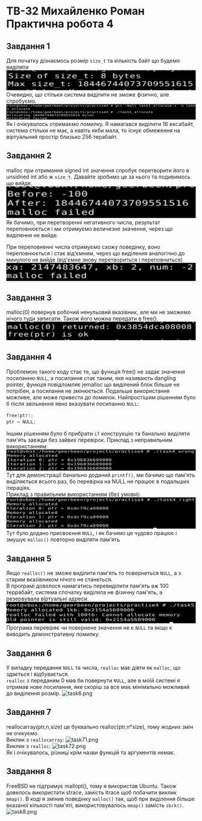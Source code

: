 # ТВ-32 Михайленко Роман Практична робота 4
## Завдання 1
Для початку дізнаємось розмір ```size_t``` та кількість байт що будемо виділяти
![task11.png](images/task11.png)  
Очевидно, що стільки система виділити не зможе фізично, але спробуємо.
![task12.png](images/task12.png)  
Як і очікувалось отримаємо помилку. Я намагався виділити 16 ексабайт, система стільки не має, а навіть якби мала, то існує обмеження на віртуальний простір близько 256 терабайт.
## Завдання 2
malloc при отримання signed int значення спробує перетворити його в unsidned int або ж ```size_t```.
Давайте зробимо це за нього та подивимось що вийде.
![task21.png](images/task21.png)  
Як бачимо, при перетворенні негативного числа, результат переповнюється і ми отримуємо величезне значення, через що виділення не вийде.

При переповненні числа отримуємо схожу поведінку, воно переповнюється і стає від'ємним, через що виділення аналогічно до минулого не вийде (від'ємне знову перетвориться і переповниться)  
![task22.png](images/task22.png)  
## Завдання 3
malloc(0) повернув робочий ненульовий вказівник, але ми не зможемо нічого туди записати. Також його можна передати в free().
![task31.png](images/task31.png)  
## Завдання 4  
Проблемою такого коду стає те, що функція free() не задає значення посиланню ```NULL```, а посилання стає таким, яке називають dangling pointer, функція повідломляє jemalloc що виділений блок більше не потрібен, а посилання не змінюється. Подальше використання можливе, але може привести до помилок. Найпростішим рішенням було б після звільнення явно вказувати посиланню ```NULL```:
``` C
free(ptr);
ptr = NULL;
```
Іншим рішенням було б прибрати ```if``` конструкцію та банально виділяти пам'ять завжди без зайвих перевірок.
Приклад з неправильним використанням:  
![task41.png](images/task41.png)  
Тут для демонстрації  банально доданий ```printf()```, ми бачимо що пам'ять виділяється всього раз, бо перевірка на NULL не працює в подальших ітераціях.  
Приклад з правильним використанням (без умови):  
![task42.png](images/task42.png)  
Тут було додано присвоєння ```NULL```, і як бачимо це чудово працює і змушує ```malloc()``` повторно виділяти пам'ять
## Завдання 5  
Якщо ```realloc()``` не зможе виділити пам'ять то повернеться ```NULL```, а з старим вказівником нічого не станеться.  
В програмі довелося намагатись перевиділити пам'ять аж 100 террабайт, система спочатку виділяла не фізичну пам'ять, а резервувала віртуальні адреси.
![task5.png](images/task5.png)  
Програма перевіряє чи повернене значення не є ```NULL``` та якщо є виводить демонстративну помилку.
## Завдання 6  
У випадку передання ```NULL``` та числа, ```realloc``` має діяти як ``malloc``, що здається і відбувається.  
 ```realloc``` з переданим 0 мав би повернути ```NULL```, але в моїй системі я отримав нове посилання, яке скоріш за все має мінімально можливий до виділення розмір.
![task6.png](images/task6.png)  
## Завдання 7
reallocarray(ptr,n,size) це буквально realloc(ptr,n*size), тому жодних змін не очікуємо.   
Виклик з ```reallocarray```:
![task71.png](images/task71.png)  
Виклик з ``realloc``:
![task72.png](images/task72.png)  
Як і очікувалось, різниці крім назви функцій та аргументів немає.
## Завдання 8
FreeBSD не підтримує mallopt(), тому я використав Ubuntu. Також довелось використати strace, замість ltrace щоб побачити виклик  ```mmap()```.
В коді я змінив поведінку ``malloc()`` так, щоб при виділення більше вказаної кількості пам'яті, використовувалось ```mmap()``` замість ``sbrk()``.
![task8.png](images/task8.png)  
